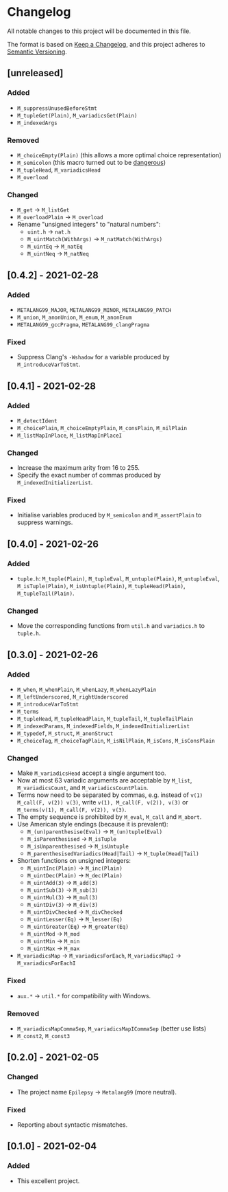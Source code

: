 # Changelog

All notable changes to this project will be documented in this file.

The format is based on [Keep a Changelog](https://keepachangelog.com/en/1.0.0/), 
and this project adheres to [Semantic Versioning](https://semver.org/spec/v2.0.0.html).

## [unreleased]

### Added

 - `M_suppressUnusedBeforeStmt`
 - `M_tupleGet(Plain)`, `M_variadicsGet(Plain)`
 - `M_indexedArgs`

### Removed

 - `M_choiceEmpty(Plain)` (this allows a more optimal choice representation)
 - `M_semicolon` (this macro turned out to be [dangerous](https://github.com/Hirrolot/metalang99/commit/f17f06adf1a747a8897bbc90c598b2be21c945c8))
 - `M_tupleHead`, `M_variadicsHead`
 - `M_overload`

### Changed

 - `M_get` -> `M_listGet`
 - `M_overloadPlain` -> `M_overload`
 - Rename "unsigned integers" to "natural numbers":
   - `uint.h` -> `nat.h`
   - `M_uintMatch(WithArgs)` -> `M_natMatch(WithArgs)`
   - `M_uintEq` -> `M_natEq`
   - `M_uintNeq` -> `M_natNeq`

## [0.4.2] - 2021-02-28

### Added

 - `METALANG99_MAJOR`, `METALANG99_MINOR`, `METALANG99_PATCH`
 - `M_union`, `M_anonUnion`, `M_enum`, `M_anonEnum`
 - `METALANG99_gccPragma`, `METALANG99_clangPragma`

### Fixed

 - Suppress Clang's `-Wshadow` for a variable produced by `M_introduceVarToStmt`.

## [0.4.1] - 2021-02-28

### Added

 - `M_detectIdent`
 - `M_choicePlain`, `M_choiceEmptyPlain`, `M_consPlain`, `M_nilPlain`
 - `M_listMapInPlace`, `M_listMapInPlaceI`

### Changed

 - Increase the maximum arity from 16 to 255.
 - Specify the exact number of commas produced by `M_indexedInitializerList`.

### Fixed

 - Initialise variables produced by `M_semicolon` and `M_assertPlain` to suppress warnings.

## [0.4.0] - 2021-02-26

### Added

 - `tuple.h`: `M_tuple(Plain)`, `M_tupleEval`, `M_untuple(Plain)`, `M_untupleEval`, `M_isTuple(Plain)`, `M_isUntuple(Plain)`, `M_tupleHead(Plain)`, `M_tupleTail(Plain)`.

### Changed

 - Move the corresponding functions from `util.h` and `variadics.h` to `tuple.h`.

## [0.3.0] - 2021-02-26

### Added

 - `M_when`, `M_whenPlain`, `M_whenLazy`, `M_whenLazyPlain`
 - `M_leftUnderscored`, `M_rightUnderscored`
 - `M_introduceVarToStmt`
 - `M_terms`
 - `M_tupleHead`, `M_tupleHeadPlain`, `M_tupleTail`, `M_tupleTailPlain`
 - `M_indexedParams`, `M_indexedFields`, `M_indexedInitializerList`
 - `M_typedef`, `M_struct`, `M_anonStruct`
 - `M_choiceTag`, `M_choiceTagPlain`, `M_isNilPlain`, `M_isCons`, `M_isConsPlain`

### Changed

 - Make `M_variadicsHead` accept a single argument too.
 - Now at most 63 variadic arguments are acceptable by `M_list`, `M_variadicsCount`, and `M_variadicsCountPlain`.
 - Terms now need to be separated by commas, e.g. instead of `v(1) M_call(F, v(2)) v(3)`, write `v(1), M_call(F, v(2)), v(3)` or `M_terms(v(1), M_call(F, v(2)), v(3)`.
 - The empty sequence is prohibited by `M_eval`, `M_call` and `M_abort`.
 - Use American style endings (because it is prevalent):
   - `M_(un)parenthesise(Eval)` -> `M_(un)tuple(Eval)`
   - `M_isParenthesised` -> `M_isTuple`
   - `M_isUnparenthesised` -> `M_isUntuple`
   - `M_parenthesisedVariadics(Head|Tail)` -> `M_tuple(Head|Tail)`
 - Shorten functions on unsigned integers:
   - `M_uintInc(Plain)` -> `M_inc(Plain)`
   - `M_uintDec(Plain)` -> `M_dec(Plain)`
   - `M_uintAdd(3)` -> `M_add(3)`
   - `M_uintSub(3)` -> `M_sub(3)`
   - `M_uintMul(3)` -> `M_mul(3)`
   - `M_uintDiv(3)` -> `M_div(3)`
   - `M_uintDivChecked` -> `M_divChecked`
   - `M_uintLesser(Eq)` -> `M_lesser(Eq)`
   - `M_uintGreater(Eq)` -> `M_greater(Eq)`
   - `M_uintMod` -> `M_mod`
   - `M_uintMin` -> `M_min`
   - `M_uintMax` -> `M_max`
 - `M_variadicsMap` -> `M_variadicsForEach`, `M_variadicsMapI` -> `M_variadicsForEachI`

### Fixed

 - `aux.*` -> `util.*` for compatibility with Windows.

### Removed

 - `M_variadicsMapCommaSep`, `M_variadicsMapICommaSep` (better use lists)
 - `M_const2`, `M_const3`

## [0.2.0] - 2021-02-05

### Changed

 - The project name `Epilepsy` -> `Metalang99` (more neutral).

### Fixed

 - Reporting about syntactic mismatches.

## [0.1.0] - 2021-02-04

### Added

 - This excellent project.
